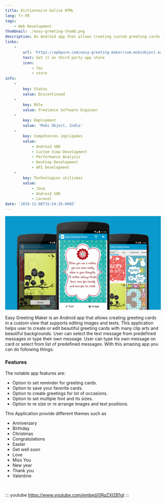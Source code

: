 ```yaml
---
title: Dictionnaire balise HTML
lang: fr-FR
tags:
    - Web Development
thumbnail: ./easy-greeting-thumb.png
description: An Android app that allows creating custom greeting cards.
links:
    -
        url: 'https://apkpure.com/easy-greeting-maker/com.mobiobject.easygreetingmaker.app'
        text: Get it on third party app store
        icon:
            - fas
            - store
info:
    -
        key: Status
        value: Discontinued
    -
        key: Rôle
        value: Freelance Software Engineer
    -
        key: Employment
        value: 'Mobi Object, India'
    -
        key: Compétences impliquées
        value:
            - Android SDK
            - Custom View Development
            - Performance Analysis
            - Desktop Development
            - API Development
    -
        key: Technologies utilisées
        value:
            - Java
            - Android SDK
            - Laravel
date: '2019-11-08T15:54:26.000Z'
---
```

![An image](/easy-greeting.png)

Easy Greeting Maker is an Android app that allows creating greeting cards in a custom view that supports editing images and texts. This application helps user to create or edit beautiful greeting cards with many clip arts and beautiful backgrounds. User can select the text message from predefined messages or type their own message. User can type his own message on card or select from list of predefined messages. With this amazing app you can do following things:

### Features
The notable app features are:
- Option to set reminder for greeting cards.
- Option to save your favorite cards.
- Option to create greetings for lot of occasions.
- Option to set multiple font and its sizes.
- Option to re size or re arrange images and text positions.

This Application provide different themes such as

- Anniversary
- Birthday
- Christmas
- Congratulations
- Easter
- Get well soon
- Love
- Miss You
- New year
- Thank you
- Valentine

<br/>

::: youtube https://www.youtube.com/embed/0RqZXI2B1gI
:::
<br/>
